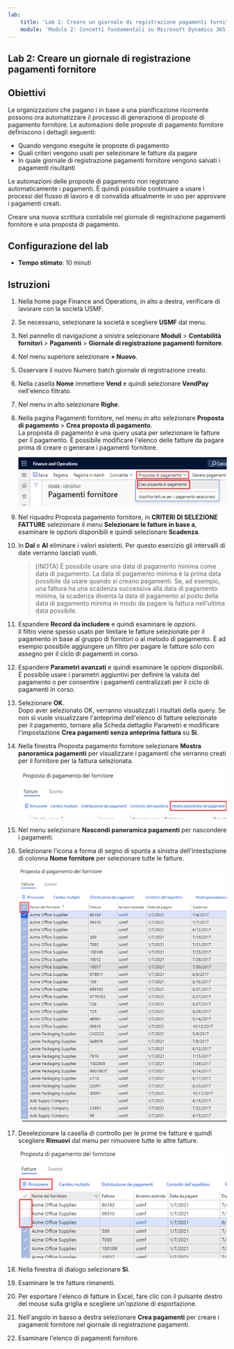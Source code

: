 ```yaml
---
lab:
    title: 'Lab 2: Creare un giornale di registrazione pagamenti fornitore'
    module: 'Modulo 2: Concetti fondamentali su Microsoft Dynamics 365 Finance'
---
```


## Lab 2: Creare un giornale di registrazione pagamenti fornitore

## Obiettivi

Le organizzazioni che pagano i in base a una pianificazione ricorrente possono ora automatizzare il processo di generazione di proposte di pagamento fornitore. Le automazioni delle proposte di pagamento fornitore definiscono i dettagli seguenti:

- Quando vengono eseguite le proposte di pagamento
- Quali criteri vengono usati per selezionare le fatture da pagare
- In quale giornale di registrazione pagamenti fornitore vengono salvati i pagamenti risultanti

Le automazioni delle proposte di pagamento non registrano automaticamente i pagamenti. È quindi possibile continuare a usare i processi del flusso di lavoro e di convalida attualmente in uso per approvare i pagamenti creati.

Creare una nuova scrittura contabile nel giornale di registrazione pagamenti fornitore e una proposta di pagamento.

## Configurazione del lab

   - **Tempo stimato**: 10 minuti

## Istruzioni

1. Nella home page Finance and Operations, in alto a destra, verificare di lavorare con la società USMF.

1. Se necessario, selezionare la società e scegliere **USMF** dal menu.

1. Nel pannello di navigazione a sinistra selezionare **Moduli** > **Contabilità fornitori** > **Pagamenti** > **Giornale di registrazione pagamenti fornitore**.

1. Nel menu superiore selezionare **+ Nuovo**.

1. Osservare il nuovo Numero batch giornale di registrazione creato.

1. Nella casella **Nome** immettere **Vend** e quindi selezionare **VendPay** nell'elenco filtrato.

1. Nel menu in alto selezionare **Righe**.

1. Nella pagina Pagamenti fornitore, nel menu in alto selezionare **Proposta di pagamento** > **Crea proposta di pagamento**.  
    La proposta di pagamento è una query usata per selezionare le fatture per il pagamento. È possibile modificare l'elenco delle fatture da pagare prima di creare o generare i pagamenti fornitore.

    ![Schermata che mostra la pagina Pagamento fornitore con le opzioni Proposta di pagamento e Crea proposta di pagamento evidenziate](./media/lp2-m4-vendor-payment-proposal.png)

1. Nel riquadro Proposta pagamento fornitore, in **CRITERI DI SELEZIONE FATTURE** selezionare il menu **Selezionare le fatture in base a**, esaminare le opzioni disponibili e quindi selezionare **Scadenza**.

1. In **Dal** e **Al** eliminare i valori esistenti. Per questo esercizio gli intervalli di date verranno lasciati vuoti.

    >[!NOTA] È possibile usare una data di pagamento minima come data di pagamento. La data di pagamento minima è la prima data possibile da usare quando si creano pagamenti. Se, ad esempio, una fattura ha una scadenza successiva alla data di pagamento minima, la scadenza diventa la data di pagamento al posto della data di pagamento minima in modo da pagare la fattura nell'ultima data possibile.

1. Espandere **Record da includere** e quindi esaminare le opzioni.  
    Il filtro viene spesso usato per limitare le fatture selezionate per il pagamento in base al gruppo di fornitori o al metodo di pagamento. È ad esempio possibile aggiungere un filtro per pagare le fatture solo con assegno per il ciclo di pagamenti in corso.

1. Espandere **Parametri avanzati** e quindi esaminare le opzioni disponibili.  
    È possibile usare i parametri aggiuntivi per definire la valuta del pagamento o per consentire i pagamenti centralizzati per il ciclo di pagamenti in corso.

1. Selezionare **OK**.  
    Dopo aver selezionato OK, verranno visualizzati i risultati della query. Se non si vuole visualizzare l'anteprima dell'elenco di fatture selezionate per il pagamento, tornare alla Scheda dettaglio Parametri e modificare l'impostazione **Crea pagamenti senza anteprima fattura** su **Sì**.

1. Nella finestra Proposta pagamento fornitore selezionare **Mostra panoramica pagamenti** per visualizzare i pagamenti che verranno creati per il fornitore per la fattura selezionata.

    ![Schermata che mostra la finestra Proposta pagamento fornitore con il menu Mostra panoramica pagamenti evidenziato](./media/lp2-m4-vendor-payment-proposal-complete-query.png)

1. Nel menu selezionare **Nascondi panoramica pagamenti** per nascondere i pagamenti.

1. Selezionare l'icona a forma di segno di spunta a sinistra dell'intestazione di colonna **Nome fornitore** per selezionare tutte le fatture.

    ![Schermata che mostra tutte le fatture selezionate](./media/lp2-m4-vendor-payment-proposal-select-all.png)

1. Deselezionare la casella di controllo per le prime tre fatture e quindi scegliere **Rimuovi** dal menu per rimuovere tutte le altre fatture.

    ![Screenshot che mostra la pagina Proposta pagamento fornitore con gli elementi selezionati e la voce di menu Rimuovi evidenziata](./media/lp2-m4-vendor-payment-proposal-remove-selected-invoices.png)

1. Nella finestra di dialogo selezionare **Sì**.

1. Esaminare le tre fatture rimanenti.

1. Per esportare l'elenco di fatture in Excel, fare clic con il pulsante destro del mouse sulla griglia e scegliere un'opzione di esportazione.

1. Nell'angolo in basso a destra selezionare **Crea pagamenti** per creare i pagamenti fornitore nel giornale di registrazione pagamenti.

1. Esaminare l'elenco di pagamenti fornitore.
